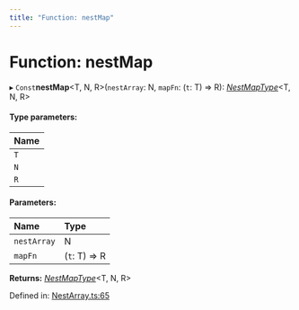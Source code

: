 ```yaml
---
title: "Function: nestMap"
---
```


# Function: nestMap

▸ `Const`**nestMap**<T, N, R\>(`nestArray`: N, `mapFn`: (`t`: T) => R): [*NestMapType*](../types/nestmaptype.md)<T, N, R\>

#### Type parameters:

Name |
:------ |
`T` |
`N` |
`R` |

#### Parameters:

Name | Type |
:------ | :------ |
`nestArray` | N |
`mapFn` | (`t`: T) => R |

**Returns:** [*NestMapType*](../types/nestmaptype.md)<T, N, R\>

Defined in: [NestArray.ts:65](https://github.com/44x1carbon/gigantes/blob/89b5bd4/src/NestArray.ts#L65)

